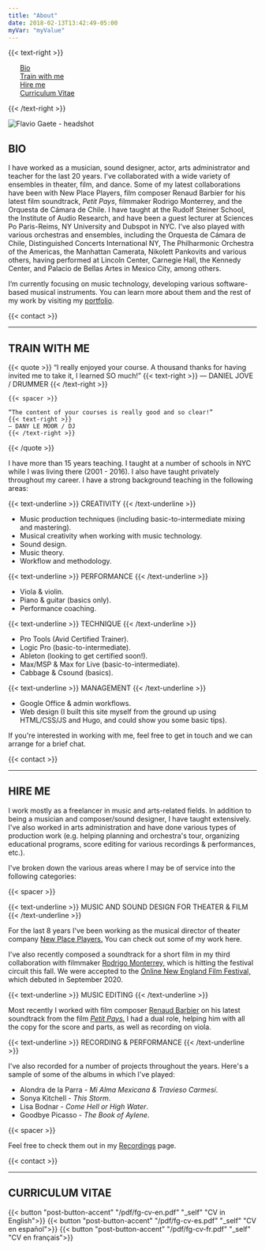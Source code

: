 ```yaml
---
title: "About"
date: 2018-02-13T13:42:49-05:00
myVar: "myValue"
---
```


{{< text-right >}}
<ul>
    <div><a href="#bio">Bio</a></div>
    <div><a href="#train-with-me">Train with me</a></div>
    <div><a href="#hire-me">Hire me</a></div>
    <div><a href="#curriculum-vitae">Curriculum Vitae</a></div>
</ul>
{{< /text-right >}}

![Flavio Gaete - headshot](/images/fg-hs.jpg)

## BIO

I have worked as a musician, sound designer, actor, arts administrator and teacher for the last 20 years. I've collaborated with a wide variety of ensembles in theater, film, and dance. Some of my latest collaborations have been with New Place Players, film composer Renaud Barbier for his latest film soundtrack, *Petit Pays*, filmmaker Rodrigo Monterrey, and the Orquesta de Cámara de Chile. I have taught at the Rudolf Steiner School, the Institute of Audio Research, and have been a guest lecturer at Sciences Po Paris-Reims, NY University and Dubspot in NYC. I've also played with various orchestras and ensembles, including the Orquesta de Cámara de Chile, Distinguished Concerts International NY, The Philharmonic Orchestra of the Americas, the Manhattan Camerata, Nikolett Pankovits and various others, having performed at Lincoln Center, Carnegie Hall, the Kennedy Center, and Palacio de Bellas Artes in Mexico City, among others. 

I’m currently focusing on music technology, developing various software-based musical instruments. You can learn more about them and the rest of my work by visiting my [portfolio](../../portfolio). 

{{< contact >}}

---

## TRAIN WITH ME

{{< quote >}}
    “I really enjoyed your course. A thousand thanks for having invited me to take it, I learned SO much!”
    {{< text-right >}}
    — DANIEL JOVE / DRUMMER
    {{< /text-right >}}

    {{< spacer >}}
    
    “The content of your courses is really good and so clear!”
    {{< text-right >}}
    — DANY LE MOOR / DJ
    {{< /text-right >}}
{{< /quote >}}

I have more than 15 years teaching. I taught at a number of schools in NYC while I was living there (2001 - 2016). I also have taught privately throughout my career. I have a strong background teaching in the following areas:

{{< text-underline >}}
CREATIVITY
{{< /text-underline >}}

- Music production techniques (including basic-to-intermediate mixing and mastering).
- Musical creativity when working with music technology.
- Sound design.
- Music theory.
- Workflow and methodology.

{{< text-underline >}}
PERFORMANCE
{{< /text-underline >}}

- Viola & violin.
- Piano & guitar (basics only).
- Performance coaching.

{{< text-underline >}}
TECHNIQUE
{{< /text-underline >}}
- Pro Tools (Avid Certified Trainer).
- Logic Pro (basic-to-intermediate).
- Ableton (looking to get certified soon!).
- Max/MSP & Max for Live (basic-to-intermediate).
- Cabbage & Csound (basics).

{{< text-underline >}}
MANAGEMENT
{{< /text-underline >}}
- Google Office & admin workflows.
- Web design (I built this site myself from the ground up using HTML/CSS/JS and Hugo, and could show you some basic tips).

If you're interested in working with me, feel free to get in touch and we can arrange for a brief chat.

{{< contact >}}

---

## HIRE ME

I work mostly as a freelancer in music and arts-related fields. In addition to being a musician and composer/sound designer, I have taught extensively. I've also worked in arts administration and have done various types of production work (e.g. helping planning and orchestra's tour, organizing educational programs, score editing for various recordings & performances, etc.).

I've broken down the various areas where I may be of service into the following categories:

{{< spacer >}}

{{< text-underline >}}
MUSIC AND SOUND DESIGN FOR THEATER & FILM
{{< /text-underline >}}

For the last 8 years I've been working as the musical director of theater company [New Place Players.](https://newplaceplayersnyc.com/) You can check out some of my work here.

I've also recently composed a soundtrack for a short film in my third collaboration with filmmaker [Rodrigo Monterrey,](https://vimeo.com/romonterrey) which is hitting the festival circuit this fall. We were accepted to the [Online New England Film Festival,](https://newenglandfilm.com/festival_film/2020/the-way-you-were) which debuted in September 2020.

{{< text-underline >}}
MUSIC EDITING
{{< /text-underline >}}

Most recently I worked with film composer [Renaud Barbier](https://www.imdb.com/name/nm1721072/) on his latest soundtrack from the film *[Petit Pays.](https://www.imdb.com/title/tt9665968/)* I had a dual role, helping him with all the copy for the score and parts, as well as recording on viola.

{{< text-underline >}}
RECORDING & PERFORMANCE
{{< /text-underline >}}

I've also recorded for a number of projects throughout the years. Here's a sample of some of the albums in which I've played:

- Alondra de la Parra - *Mi Alma Mexicana & Travieso Carmesí*.
- Sonya Kitchell - *This Storm*.
- Lisa Bodnar - *Come Hell or High Water*.
- Goodbye Picasso - *The Book of Aylene*.

{{< spacer >}}

Feel free to check them out in my [Recordings](../recordings) page.

{{< contact >}}

---

## CURRICULUM VITAE

{{< button "post-button-accent" "/pdf/fg-cv-en.pdf" "_self" "CV in English">}}
{{< button "post-button-accent" "/pdf/fg-cv-es.pdf" "_self" "CV en español">}}
{{< button "post-button-accent" "/pdf/fg-cv-fr.pdf" "_self" "CV en français">}}
